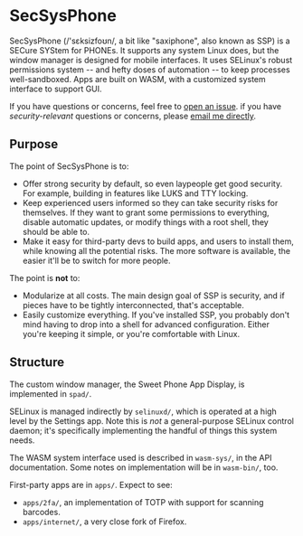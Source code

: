 # SecSysPhone

SecSysPhone (/'sɛksizfoʊn/, a bit like "saxiphone", also known as SSP) is a SECure SYStem for PHONEs.
It supports any system Linux does, but the window manager is designed for mobile interfaces.
It uses SELinux's robust permissions system -- and hefty doses of automation -- to keep processes well-sandboxed.
Apps are built on WASM, with a customized system interface to support GUI.

If you have questions or concerns, feel free to [open an issue](https://github.com/nic-hartley/SecSysPhone/issues/new).
if you have *security-relevant* questions or concerns, please [email me directly](mailto:the@redfennec.dev).

## Purpose

The point of SecSysPhone is to:

* Offer strong security by default, so even laypeople get good security.
  For example, building in features like LUKS and TTY locking.
* Keep experienced users informed so they can take security risks for themselves.
  If they want to grant some permissions to everything, disable automatic updates, or modify things with a root shell, they should be able to.
* Make it easy for third-party devs to build apps, and users to install them, while knowing all the potential risks.
  The more software is available, the easier it'll be to switch for more people.

The point is **not** to:

* Modularize at all costs.
  The main design goal of SSP is security, and if pieces have to be tightly interconnected, that's acceptable.
* Easily customize everything.
  If you've installed SSP, you probably don't mind having to drop into a shell for advanced configuration.
  Either you're keeping it simple, or you're comfortable with Linux.

## Structure

The custom window manager, the Sweet Phone App Display, is implemented in `spad/`.

SELinux is managed indirectly by `selinuxd/`, which is operated at a high level by the Settings app.
Note this is *not* a general-purpose SELinux control daemon; it's specifically implementing the handful of things this system needs.

The WASM system interface used is described in `wasm-sys/`, in the API documentation.
Some notes on implementation will be in `wasm-bin/`, too.

First-party apps are in `apps/`.
Expect to see:

* `apps/2fa/`, an implementation of TOTP with support for scanning barcodes.
* `apps/internet/`, a very close fork of Firefox.
